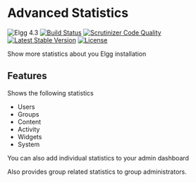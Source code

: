 Advanced Statistics
===================

![Elgg 4.3](https://img.shields.io/badge/Elgg-4.3-green.svg)
[![Build Status](https://scrutinizer-ci.com/g/ColdTrick/advanced_statistics/badges/build.png?b=master)](https://scrutinizer-ci.com/g/ColdTrick/advanced_statistics/build-status/master)
[![Scrutinizer Code Quality](https://scrutinizer-ci.com/g/ColdTrick/advanced_statistics/badges/quality-score.png?b=master)](https://scrutinizer-ci.com/g/ColdTrick/advanced_statistics/?branch=master)
[![Latest Stable Version](https://poser.pugx.org/coldtrick/advanced_statistics/v/stable.svg)](https://packagist.org/packages/coldtrick/advanced_statistics)
[![License](https://poser.pugx.org/coldtrick/advanced_statistics/license.svg)](https://packagist.org/packages/coldtrick/advanced_statistics)

Show more statistics about you Elgg installation

Features
--------

Shows the following statistics

- Users
- Groups
- Content
- Activity
- Widgets
- System

You can also add individual statistics to your admin dashboard

Also provides group related statistics to group administrators.
